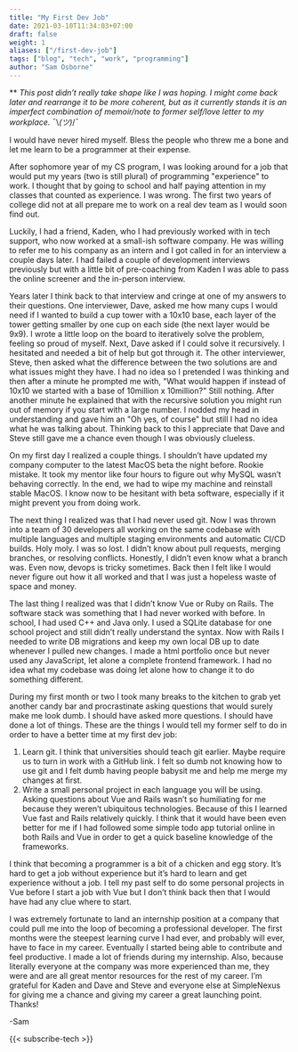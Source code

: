 ```yaml
---
title: "My First Dev Job"
date: 2021-03-10T11:34:03+07:00
draft: false
weight: 1
aliases: ["/first-dev-job"]
tags: ["blog", "tech", "work", "programming"]
author: "Sam Osborne"
---
```


** *This post didn’t really take shape like I was hoping. I might come back later and rearrange it to be more coherent, but as it currently stands it is an imperfect combination of memoir/note to former self/love letter to my workplace.* ¯\\_(ツ)_/¯

I would have never hired myself. Bless the people who threw me a bone and let me learn to be a programmer at their expense.

After sophomore year of my CS program, I was looking around for a job that would put my years (two is still plural) of programming "experience" to work. I thought that by going to school and half paying attention in my classes that counted as experience. I was wrong. The first two years of college did not at all prepare me to work on a real dev team as I would soon find out. 

Luckily, I had a friend, Kaden, who I had previously worked with in tech support, who now worked at a small-ish software company. He was willing to refer me to his company as an intern and I got called in for an interview a couple days later. I had failed a couple of development interviews previously but with a little bit of pre-coaching from Kaden I was able to pass the online screener and the in-person interview. 

Years later I think back to that interview and cringe at one of my answers to their questions. One interviewer, Dave, asked me how many cups I would need if I wanted to build a cup tower with a 10x10 base, each layer of the tower getting smaller by one cup on each side (the next layer would be 9x9). I wrote a little loop on the board to iteratively solve the problem, feeling so proud of myself. Next, Dave asked if I could solve it recursively. I hesitated and needed a bit of help but got through it. The other interviewer, Steve, then asked what the difference between the two solutions are and what issues might they have. I had no idea so I pretended I was thinking and then after a minute he prompted me with, "What would happen if instead of 10x10 we started with a base of 10million x 10million?" Still nothing. After another minute he explained that with the recursive solution you might run out of memory if you start with a large number. I nodded my head in understanding and gave him an "Oh yes, of course" but still I had no idea what he was talking about. Thinking back to this I appreciate that Dave and Steve still gave me a chance even though I was obviously clueless.

On my first day I realized a couple things. I shouldn’t have updated my company computer to the latest MacOS beta the night before. Rookie mistake. It took my mentor like four hours to figure out why MySQL wasn’t behaving correctly. In the end, we had to wipe my machine and reinstall stable MacOS. I know now to be hesitant with beta software, especially if it might prevent you from doing work. 

The next thing I realized was that I had never used git. Now I was thrown into a team of 30 developers all working on the same codebase with multiple languages and multiple staging environments and automatic CI/CD builds. Holy moly. I was so lost. I didn’t know about pull requests, merging branches, or resolving conflicts. Honestly, I didn’t even know what a branch was. Even now, devops is tricky sometimes. Back then I felt like I would never figure out how it all worked and that I was just a hopeless waste of space and money. 

The last thing I realized was that I didn’t know Vue or Ruby on Rails. The software stack was something that I had never worked with before. In school, I had used C++ and Java only. I used a SQLite database for one school project and still didn’t really understand the syntax. Now with Rails I needed to write DB migrations and keep my own local DB up to date whenever I pulled new changes. I made a html portfolio once but never used any JavaScript, let alone a complete frontend framework. I had no idea what my codebase was doing let alone how to change it to do something different.

During my first month or two I took many breaks to the kitchen to grab yet another candy bar and procrastinate asking questions that would surely make me look dumb. I should have asked more questions. I should have done a lot of things. These are the things I would tell my former self to do in order to have a better time at my first dev job:

1.	Learn git. I think that universities should teach git earlier. Maybe require us to turn in work with a GitHub link. I felt so dumb not knowing how to use git and I felt dumb having people babysit me and help me merge my changes at first. 
2.	Write a small personal project in each language you will be using. Asking questions about Vue and Rails wasn’t so humiliating for me because they weren’t ubiquitous technologies. Because of this I learned Vue fast and Rails relatively quickly. I think that it would have been even better for me if I had followed some simple todo app tutorial online in both Rails and Vue in order to get a quick baseline knowledge of the frameworks.

I think that becoming a programmer is a bit of a chicken and egg story. It’s hard to get a job without experience but it’s hard to learn and get experience without a job. I tell my past self to do some personal projects in Vue before I start a job with Vue but I don’t think back then that I would have had any clue where to start. 

I was extremely fortunate to land an internship position at a company that could pull me into the loop of becoming a professional developer. The first months were the steepest learning curve I had ever, and probably will ever, have to face in my career. Eventually I started being able to contribute and feel productive. I made a lot of friends during my internship. Also, because literally everyone at the company was more experienced than me, they were and are all great mentor resources for the rest of my career. I’m grateful for Kaden and Dave and Steve and everyone else at SimpleNexus for giving me a chance and giving my career a great launching point. Thanks!

-Sam  

{{< subscribe-tech >}}